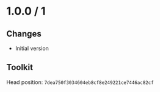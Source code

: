 # 1.0.0 / 1

## Changes

- Initial version

## Toolkit

Head position: `7dea750f3034604eb8cf8e249221ce7446ac82cf`
